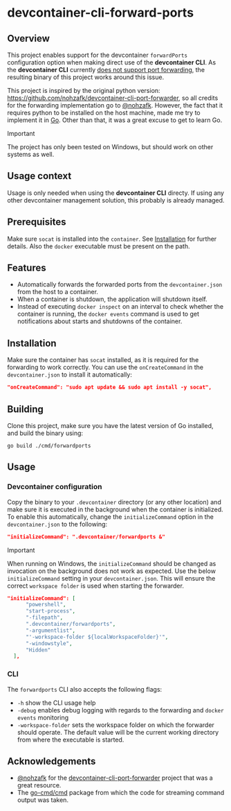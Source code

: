 # devcontainer-cli-forward-ports

## Overview
This project enables support for the devcontainer `forwardPorts` configuration option when making direct use of the **devcontainer CLI**. As the **devcontainer CLI** currently [does not support port forwarding](https://github.com/devcontainers/cli/issues/22), the resulting binary of this project works around this issue.

This project is inspired by the original python version: https://github.com/nohzafk/devcontainer-cli-port-forwarder, so all credits for the forwarding implementation go to [@nohzafk](https://github.com/nohzafk). However, the fact that it requires python to be installed on the host machine, made me try to implement it in [Go](https://go.dev/). Other than that, it was a great excuse to get to learn Go.

> [!IMPORTANT]
> The project has only been tested on Windows, but should work on other systems as well.

## Usage context
Usage is only needed when using the **devcontainer CLI** directy. If using any other devcontainer management solution, this probably is already managed.

## Prerequisites
Make sure `socat` is installed into the `container`. See [Installation](#installation) for further details. Also the `docker` executable must be present on the path.

## Features
- Automatically forwards the forwarded ports from the `devcontainer.json` from the host to a container.
- When a container is shutdown, the application will shutdown itself.
- Instead of executing `docker inspect` on an interval to check whether the container is running, the `docker events` command is used to get notifications about starts and shutdowns of the container.

## Installation
Make sure the container has `socat` installed, as it is required for the forwarding to work correctly. You can use the `onCreateCommand` in the `devcontainer.json` to install it automatically:
```json
"onCreateCommand": "sudo apt update && sudo apt install -y socat",
```

## Building
Clone this project, make sure you have the latest version of Go installed, and build the binary using:
```
go build ./cmd/forwardports
```

## Usage

### Devcontainer configuration
Copy the binary to your `.devcontainer` directory (or any other location) and make sure it is executed in the background when the container is initialized. To enable this automatically, change the `initializeCommand` option in the `devcontainer.json` to the following:
```json
"initializeCommand": ".devcontainer/forwardports &"
```

> [!IMPORTANT]
> When running on Windows, the `initializeCommand` should be changed as invocation on the background does not work as expected. Use the below `initializeCommand` setting in your `devcontainer.json`. This will ensure the correct `workspace folder` is used when starting the forwarder.
> ```json
> "initializeCommand": [
>		"powershell",
>		"start-process",
>		"-filepath",
>		".devcontainer/forwardports",
>		"-argumentlist",
>		"'-workspace-folder ${localWorkspaceFolder}'",
>		"-windowstyle",
>		"Hidden"
>	],
> ```

### CLI
The `forwardports` CLI also accepts the following flags:
- `-h` show the CLI usage help
- `-debug` enables debug logging with regards to the forwarding and `docker events` monitoring
- `-workspace-folder` sets the workspace folder on which the forwarder should operate. The default value will be the current working directory from where the executable is started.

## Acknowledgements
- [@nohzafk](https://github.com/nohzafk) for the [devcontainer-cli-port-forwarder](https://github.com/nohzafk/devcontainer-cli-port-forwarder) project that was a great resource.
- The [go-cmd/cmd](https://github.com/go-cmd/cmd) package from which the code for streaming command output was taken.
